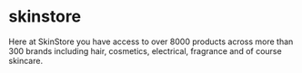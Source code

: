 # skinstore
Here at SkinStore you have access to over 8000 products across more than 300 brands including hair, cosmetics, electrical, fragrance and of course skincare.
